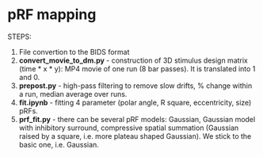 # pRF mapping

STEPS:
1. File convertion to the BIDS format
2. **convert_movie_to_dm.py** - construction of 3D stimulus design matrix (time * x * y): MP4 movie of one run (8 bar passes). It is translated into 1 and 0.
3. **prepost.py** - high-pass filtering to remove slow drifts, % change within a run, median average over runs.
4. **fit.ipynb**	- fitting 4 parameter (polar angle, R square, eccentricity, size) pRFs. 
5. **prf_fit.py** - there can be several pRF models: Gaussian, Gaussian model with inhibitory surround, compressive spatial summation (Gaussian raised by a square, i.e. more plateau shaped Gaussian). We stick to the basic one, i.e. Gaussian.



